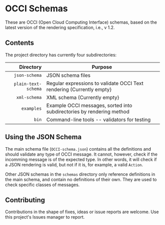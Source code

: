 # OCCI Schemas

These are OCCI (Open Cloud Computing Interface) schemas, based on the latest version of the rendering specification, i.e., v 1.2.

## Contents

The project directory has currently four subdirectories:

| Directory           | Purpose                                                               |
| -------------------:| --------------------------------------------------------------------- |
| `json-schema`       | JSON schema files                                                     |
| `plain-text-schema` | Regular expressions to validate OCCI Text rendering (Currently empty} |
| `xml-schema`        | XML schema (Currently empty}                                          |
| `examples`          | Example OCCI messages, sorted into subdirectories by rendering method |
| `bin`               | Command-line tools -- validators for testing                          |

## Using the JSON Schema

The main schema file (`OCCI-schema.json`) contains all the definitions and should validate any type of OCCI message. It cannot, however, check if the incomming message is of the expected type. In other words, it will check if a JSON rendering is valid, but not if it is, for example, a valid `Action`.

Other JSON schemas in the `schemas` directory only reference definitions in the main schema, and contain no definitions of their own. They are used to check specific classes of messages.



## Contributing

Contributions in the shape of fixes, ideas or issue reports are welcome. Use this project's Issues manager to report.

